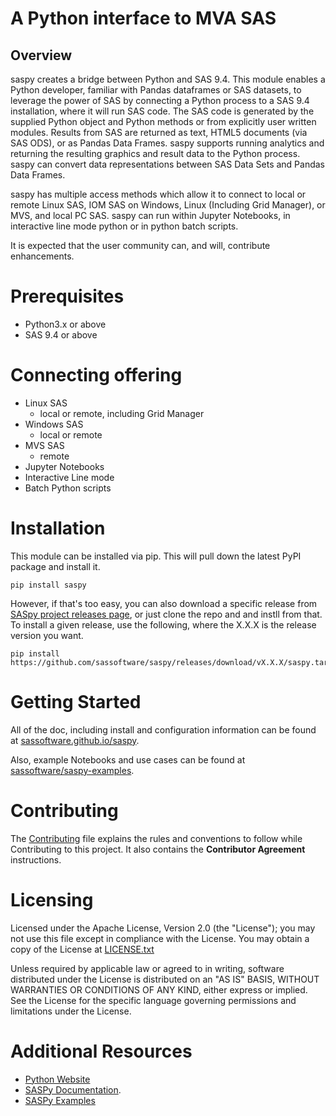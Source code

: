 # A Python interface to MVA SAS
## Overview
saspy creates a bridge between Python and SAS 9.4. This module enables a Python developer, familiar with Pandas dataframes or SAS datasets, to leverage the power of SAS by connecting a Python process to a SAS 9.4 installation, where it will run SAS code. The SAS code is generated by the supplied Python object and Python methods or from explicitly user written modules. Results from SAS are returned as text, HTML5 documents (via SAS ODS), or as Pandas Data Frames. saspy supports running analytics and returning the resulting graphics and result data to the Python process. saspy can convert data representations between SAS Data Sets and Pandas Data Frames. 

saspy has multiple access methods which allow it to connect to local or remote Linux SAS, IOM SAS on Windows, Linux (Including Grid Manager), or MVS, and local PC SAS. saspy can run within Jupyter Notebooks, in interactive line mode python or in python batch scripts. 

It is expected that the user community can, and will, contribute enhancements. 

# Prerequisites 
* Python3.x or above
* SAS 9.4 or above

# Connecting offering
* Linux SAS
    * local or remote, including Grid Manager
* Windows SAS
    * local or remote
* MVS SAS
    * remote
* Jupyter Notebooks
* Interactive Line mode
* Batch Python scripts

# Installation

This module can be installed via pip. This will pull down the latest PyPI package and install it.

    pip install saspy

However, if that's too easy, you can also download a specific release from
[SASpy project releases page](https://github.com/sassoftware/saspy/releases), or just clone
the repo and and instll from that. To install a given release, use the following, 
where the X.X.X is the release version you want.

    pip install https://github.com/sassoftware/saspy/releases/download/vX.X.X/saspy.tar.gz
    
# Getting Started     

All of the doc, including install and configuration information can be found at
[sassoftware.github.io/saspy](https://sassoftware.github.io/saspy/).

Also, example Notebooks and use cases can be found at
[sassoftware/saspy-examples](https://github.com/sassoftware/saspy-examples/).   

# Contributing
The [Contributing](https://github.com/sassoftware/saspy/blob/master/CONTRIBUTING.md) file explains the rules and conventions to follow while Contributing to this project. It also contains the **Contributor Agreement** instructions.

# Licensing 
Licensed under the Apache License, Version 2.0 (the "License"); you may not use this file except in compliance with the License. You may obtain a copy of the License at [LICENSE.txt](https://github.com/sassoftware/saspy/blob/master/LICENSE) 

Unless required by applicable law or agreed to in writing, software distributed under the License is distributed on an "AS IS" BASIS, WITHOUT WARRANTIES OR CONDITIONS OF ANY KIND, either express or implied. See the License for the specific language governing permissions and limitations under the License.

# Additional Resources
- [Python Website](http://www.python.org/)
- [SASPy Documentation](https://sassoftware.github.io/saspy/).
- [SASPy Examples](https://github.com/sassoftware/saspy-examples) 
